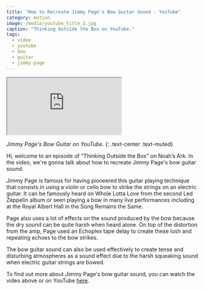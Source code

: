 ```yaml
---
title: "How to Recreate Jimmy Page's Bow Guitar Sound - YouTube"
category: motion
image: /media/youtube_title_2.jpg
caption: "Thinking Outside the Box on YouTube."
tags:
  - video
  - youtube
  - bow
  - guitar
  - jimmy-page
---
```


<div class="embed-responsive embed-responsive-16by9">
	<iframe class="embed-responsive-item" src="https://www.youtube.com/embed/KBmpKTl97A0" allowfullscreen></iframe>
</div>

_Jimmy Page's Bow Guitar on YouTube._
{: .text-center .text-muted}

Hi, welcome to an episode of “Thinking Outside the Box” on Noah’s Ark. In the video, we're gonna talk about how to recreate Jimmy Page's bow guitar sound.

Jimmy Page is famous for having pioneered this guitar playing technique that consists in using a violin or cello bow to strike the strings on an electric guitar. It can be famously heard on Whole Lotta Love from the second Led Zeppelin album or seen playing a bow in many live performances including at the Royal Albert Hall in the Song Remains the Same.

Page also uses a lot of effects on the sound produced by the bow because the dry sound can be quite harsh when heard alone. On top of the distortion from the amp, Page used an Echoplex tape delay to create these lush and repeating echoes to the bow strikes.

The bow guitar sound can also be used effectively to create tense and disturbing atmospheres as a sound effect due to the harsh squeaking sound when electric guitar strings are bowed.

To find out more about Jimmy Page's bow guitar sound, you can watch the video above or on YouTube [here](https://youtu.be/KBmpKTl97A0).
